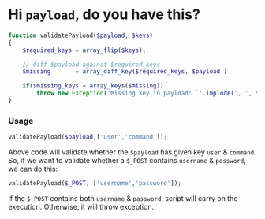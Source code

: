 # Hi `payload`, do you have this?

```php
function validatePayload($payload, $keys)
{
	$required_keys = array_flip($keys);

	// diff $payload against $required_keys
	$missing	   = array_diff_key($required_keys, $payload )

	if($missing_keys = array_keys($missing))
		throw new Exception('Missing key in payload: `'.implode(', ', $missing_keys ));
}

```

### Usage

```php
validatePayload($payload,['user','command']);
```

Above code will validate whether the `$payload` has given key `user` & `command`. So, if we want to validate whether a `$_POST` contains `username` & `password`, we can do this:

```php
validatePayload($_POST, ['username','password']);
```
If the `$_POST` contains both `username` & `password`, script will carry on the execution. Otherwise, it will throw exception.
